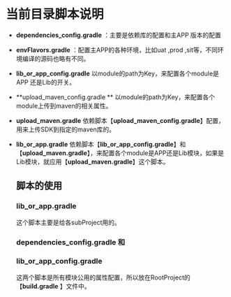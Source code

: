 # 当前目录脚本说明

- **dependencies_config.gradle**  ：主要是依赖库的配置和主APP 版本的配置

- **envFlavors.gradle** ：配置主APP的各种环境，比如uat ,prod ,sit等，不同环境编译的源码也略有不同。

- **lib_or_app_config.gradle**   以module的path为Key，来配置各个module是APP 还是Lib的开关。

- **upload_maven_config.gradle **  以module的path为Key，来配置各个module上传到maven的相关属性。

- **upload_maven.gradle**  依赖脚本【**upload_maven_config.gradle**】配置，用来上传SDK到指定的maven库的。

- **lib_or_app.gradle**   依赖脚本【**lib_or_app_config.gradle**】和【**upload_maven.gradle**】，来配置各个module是APP还是Lib模块，如果是Lib模块，就应用【**upload_maven.gradle**】这个脚本。

  ## 脚本的使用

  ### **lib_or_app.gradle**

  这个脚本主要是给各subProject用的。

  ### dependencies_config.gradle 和

  ### lib_or_app_config.gradle

  这两个脚本是所有模块公用的属性配置，所以放在RootProject的【**build.gradle** 】文件中。

  

  

  ### 

  